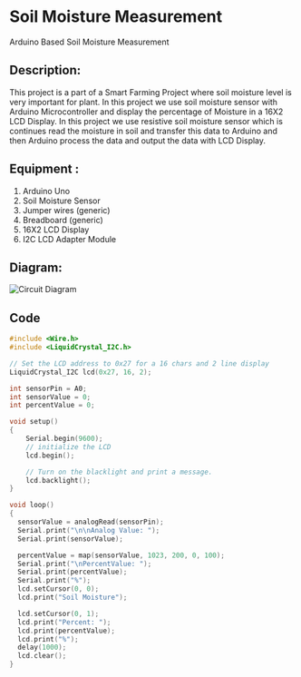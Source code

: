 # Soil Moisture Measurement
 Arduino Based Soil Moisture Measurement

## Description:
This project is a part of a Smart Farming Project where soil
moisture level is very important for plant. In this project we use soil moisture
sensor with Arduino Microcontroller and display the percentage of Moisture in a
16X2 LCD Display. In this project we use resistive soil moisture sensor which is
continues read the moisture in soil and transfer this data to Arduino and then
Arduino process the data and output the data with LCD Display.
## Equipment :
1. Arduino Uno
2. Soil Moisture Sensor
3. Jumper wires (generic)
4. Breadboard (generic)
5. 16X2 LCD Display
6. I2C LCD Adapter Module

## Diagram:
![Circuit Diagram](https://i.imgur.com/LMmENCz.jpg "Circuit Diagram")

## Code

```c
#include <Wire.h> 
#include <LiquidCrystal_I2C.h>

// Set the LCD address to 0x27 for a 16 chars and 2 line display
LiquidCrystal_I2C lcd(0x27, 16, 2);

int sensorPin = A0;
int sensorValue = 0;
int percentValue = 0;

void setup()
{
	Serial.begin(9600);
	// initialize the LCD
	lcd.begin();

	// Turn on the blacklight and print a message.
	lcd.backlight();
}

void loop()
{
  sensorValue = analogRead(sensorPin);
  Serial.print("\n\nAnalog Value: ");
  Serial.print(sensorValue);

  percentValue = map(sensorValue, 1023, 200, 0, 100);
  Serial.print("\nPercentValue: ");
  Serial.print(percentValue);
  Serial.print("%");
  lcd.setCursor(0, 0);
  lcd.print("Soil Moisture");

  lcd.setCursor(0, 1);  
  lcd.print("Percent: ");
  lcd.print(percentValue);
  lcd.print("%");
  delay(1000);
  lcd.clear();
}
```
